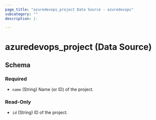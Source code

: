 ```yaml
---
page_title: "azuredevops_project Data Source - azuredevops"
subcategory: ""
description: |-
  
---
```


# azuredevops_project (Data Source)



<!-- schema generated by tfplugindocs -->
## Schema

### Required

- `name` (String) Name (or ID) of the project.

### Read-Only

- `id` (String) ID of the project.

